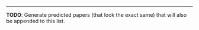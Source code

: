 
___

**TODO**: Generate predicted papers (that look the exact same) that will also be appended to this list.